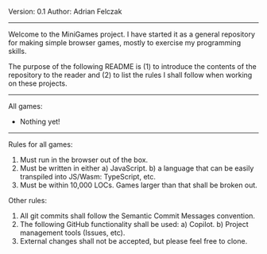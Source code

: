 Version: 0.1
Author: Adrian Felczak

-----

Welcome to the MiniGames project. I have started it as a general repository for
making simple browser games, mostly to exercise my programming skills.

The purpose of the following README is (1) to introduce the contents of the
repository to the reader and (2) to list the rules I shall follow when working
on these projects.

-----

All games:

- Nothing yet!

-----

Rules for all games:
1) Must run in the browser out of the box.
2) Must be written in either
  a) JavaScript.
  b) a language that can be easily transpiled into JS/Wasm: TypeScript, etc.
3) Must be within 10,000 LOCs. Games larger than that shall be broken out.

Other rules:
1) All git commits shall follow the Semantic Commit Messages convention.
2) The following GitHub functionality shall be used:
  a) Copilot.
  b) Project management tools (Issues, etc).
3) External changes shall not be accepted, but please feel free to clone.
